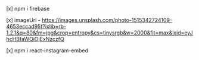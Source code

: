 [x] npm i firebase

[x] imageUrl - https://images.unsplash.com/photo-1515342724109-4653eccad95f?ixlib=rb-1.2.1&q=80&fm=jpg&crop=entropy&cs=tinysrgb&w=2000&fit=max&ixid=eyJhcHBfaWQiOjExNzczfQ

[x] npm i react-instagram-embed